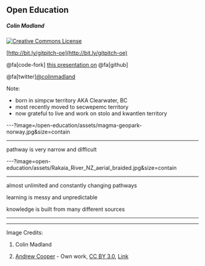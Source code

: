 ## Open Education

##### Colin Madland

<a rel="license" href="http://creativecommons.org/licenses/by-sa/4.0/"><img alt="Creative Commons License" style="border-width:0" src="https://i.creativecommons.org/l/by-sa/4.0/88x31.png" /></a>

[http://bit.ly/gitpitch-oe](http://bit.ly/gitpitch-oe)

@fa[code-fork]  [this presentation on](https://github.com/cmadland/gitpitch)  @fa[github]

@fa[twitter][@colinmadland](https://twitter.com/colinmadland)


Note:
- born in simpcw territory AKA Clearwater, BC
- most recently moved to secwepemc territory
- now grateful to live and work on stolo and kwantlen territory

---?image=/open-education/assets/magma-geopark-norway.jpg&size=contain


---

pathway is very narrow and difficult

---?image=open-education/assets/Rakaia_River_NZ_aerial_braided.jpg&size=contain

---
almost unlimited and constantly changing pathways

learning is messy and unpredictable

knowledge is built from many different sources

---

---
Image Credits:

1. Colin Madland

2. [Andrew Cooper](//commons.wikimedia.org/wiki/User:Andrew_Cooper "User:Andrew Cooper") - Own work, [CC BY 3.0](https://creativecommons.org/licenses/by/3.0 "Creative Commons Attribution 3.0"), [Link](https://commons.wikimedia.org/w/index.php?curid=8986401)
